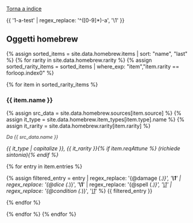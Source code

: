 [Torna a indice](/homebrew/index)

<style>
.hb-source {
    font-style: italic;
    opacity: 90%;
    font-size: 0.9em;
}
.hb-damage {
    font-weight: bold;
}
.hb-dice {
    font-weight: bold;
}
.hb-spell {
    font-style: italic;
}
.hb-condition {
    font-style: italic;
}
</style>

{{ '1-a-test' | regex_replace: '^([0-9]*)-a', '\1' }}

## Oggetti homebrew

<!-- Rarity first, name second -->
{% assign sorted_items = site.data.homebrew.items | sort: "name", "last" %}
{% for rarity in site.data.homebrew.rarity %}
{% assign sorted_rarity_items = sorted_items | where_exp: "item","item.rarity == forloop.index0" %}

{% for item in sorted_rarity_items %}

### {{ item.name }}

{% assign src_data = site.data.homebrew.sources[item.source]  %}
{% assign it_type = site.data.homebrew.item_types[item.type].name  %}
{% assign it_rarity = site.data.homebrew.rarity[item.rarity]  %}

<p class="hb-source">Da {{ src_data.name }}</p>

*{{ it_type | capitalize }}, {{ it_rarity }}{% if item.reqAttune %} (richiede sintonia){% endif %}*

{% for entry in item.entries %}

{% assign filtered_entry = entry 
    | regex_replace: '{@damage (.*)}', '<span class="hb-damage">\1</span>' 
    | regex_replace: '{@dice (.*)}', '<span class="hb-dice">\1</span>' 
    | regex_replace: '{@spell (.*)}', '<span class="hb-spell"><a href="https://roll20.net/compendium/dnd5e/\1">\1</a></span>' 
    | regex_replace: '{@condition (.*)}', '<span class="hb-condition"><a href="https://roll20.net/compendium/dnd5e/Conditions">\1</a></span>' 
%}
{{ filtered_entry }}

{% endfor %}

{% endfor %}
{% endfor %}